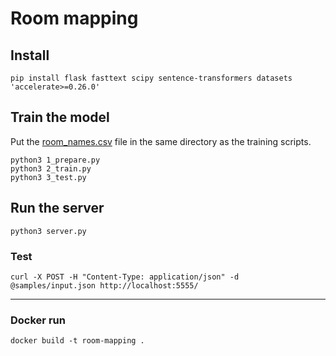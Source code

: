 # Room mapping

## Install

```
pip install flask fasttext scipy sentence-transformers datasets 'accelerate>=0.26.0'
```

## Train the model

Put the [room_names.csv](https://nuiteetravel.slack.com/files/U05E5Q1CBDY/F082287QKP1/4000000.zip) file in the same directory as the training scripts.

```
python3 1_prepare.py
python3 2_train.py
python3 3_test.py
```

## Run the server

```
python3 server.py
```

### Test

```
curl -X POST -H "Content-Type: application/json" -d @samples/input.json http://localhost:5555/
```

---

### Docker run

```
docker build -t room-mapping .
```
